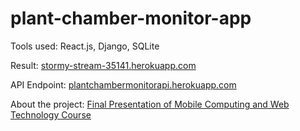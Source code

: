 # plant-chamber-monitor-app

Tools used: React.js, Django, SQLite

Result: [stormy-stream-35141.herokuapp.com](https://stormy-stream-35141.herokuapp.com/)

API Endpoint: [plantchambermonitorapi.herokuapp.com](https://plantchambermonitorapi.herokuapp.com/)

About the project: [Final Presentation of Mobile Computing and Web Technology Course](https://drive.google.com/file/d/1O8L9o7n5jqN_o2wuiafR2FtgOFFNM9FT/view?usp=sharing)
